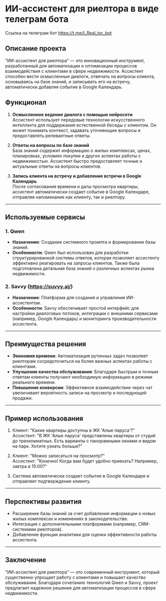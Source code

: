 # ИИ-ассистент для риелтора в виде телеграм бота

Ссылка на телеграм бот https://t.me/I_Real_tor_bot



## Описание проекта
"ИИ-ассистент для риелтора" — это инновационный инструмент, разработанный для автоматизации и оптимизации процессов взаимодействия с клиентами в сфере недвижимости. Ассистент способен вести осмысленные диалоги, отвечать на вопросы клиента, основываясь на базе знаний, и записывать его на встречу, автоматически добавляя событие в Google Календарь.

## Функционал
1. **Осмысленное ведение диалога с помощью нейросети**  
   Ассистент использует передовые технологии искусственного интеллекта для поддержания естественной беседы с клиентом. Он может понимать контекст, задавать уточняющие вопросы и предоставлять релевантные ответы.

2. **Ответы на вопросы по базе знаний**  
   База знаний содержит информацию о жилых комплексах, ценах, планировках, условиях покупки и других аспектах работы с недвижимостью. Ассистент быстро предоставляет точные и актуальные ответы на вопросы клиентов.

3. **Запись клиента на встречу и добавление встречи в Google Календарь**  
   После согласования времени и даты просмотра квартиры, ассистент автоматически создает событие в Google Календаре, отправляя напоминание как клиенту, так и риелтору.

---

## Используемые сервисы

### 1. **Qwen**
   - **Назначение**: Создание системного промпта и формирование базы знаний.
   - **Особенности**: Qwen был использован для разработки структурированной системы ответов, которая позволяет ассистенту эффективно реагировать на запросы клиентов. Также была подготовлена детальная база знаний о различных аспектах рынка недвижимости.

### 2. **Savvy (https://suvvy.ai/)**
   - **Назначение**: Платформа для создания и управления ИИ-ассистентом.
   - **Особенности**: Savvy обеспечивает простой интерфейс для настройки диалоговых потоков, интеграции с внешними сервисами (например, Google Календарь) и мониторинга производительности ассистента.

---

## Преимущества решения
- **Экономия времени**: Автоматизация рутинных задач позволяет риелторам сосредоточиться на более важных аспектах работы с клиентами.
- **Улучшение качества обслуживания**: Благодаря быстрым и точным ответам клиенты получают необходимую информацию в режиме реального времени.
- **Повышение конверсии**: Эффективное взаимодействие через чат увеличивает вероятность записи на просмотр и последующей продажи.

---

## Пример использования
1. Клиент: "Какие квартиры доступны в ЖК 'Алые паруса'?"  
   Ассистент: "В ЖК 'Алые паруса' представлены квартиры от студий до трехкомнатных. Есть варианты с панорамными окнами и видом на парк. Хотите узнать больше?"

2. Клиент: "Можно записаться на просмотр?"  
   Ассистент: "Конечно! Когда вам будет удобно приехать? Например, завтра в 15:00?"

3. Система автоматически создает событие в Google Календаре и отправляет подтверждение клиенту.

---

## Перспективы развития
- Расширение базы знаний за счет добавления информации о новых жилых комплексах и изменениях в законодательстве.
- Интеграция с дополнительными платформами (например, CRM-системами риелторов).
- Добавление функции аналитики для оценки эффективности работы ассистента.

---

## Заключение
"ИИ-ассистент для риелтора" — это современный инструмент, который существенно упрощает работу с клиентами и повышает качество обслуживания. Благодаря сочетанию технологий Qwen и Savvy, проект предлагает надежное решение для автоматизации процессов в сфере недвижимости.
